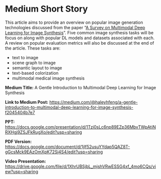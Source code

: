 # Medium Short Story

This article aims to provide an overview on popular image generation technologies discussed from the paper “[A Survey on Multimodal Deep Learning for Image Synthesis](https://dl-acm-org.libaccess.sjlibrary.org/doi/pdf/10.1145/3461353.3461388)”. Five common image synthesis tasks will be focus on along with popular DL models and datasets associated with each. A review on popular evaluation metrics will also be discussed at the end of the article. These tasks are:
* text to image
* scene graph to image
* semantic layout to image
* text-based colorization
* multimodal medical image synthesis

**Medium Title:** A Gentle Introduction to Multimodal Deep Learning for Image Synthesis

**Link to Medium Post:** https://medium.com/@haleyhfeng/a-gentle-introduction-to-multimodal-deep-learning-for-image-synthesis-f2045404b7e7

**PPT:** https://docs.google.com/presentation/d/1Tzi0sLc6np89EZp36MbvTWpAtjNRXHgj9ZSJFkRugXo/edit?usp=sharing

**PDF Version:** https://docs.google.com/document/d/1jlf52usuYYdap5QAZ8T-gGcsMck9EAzOmXpK72Sj4S4/edit?usp=sharing

**Video Presentation:** https://drive.google.com/file/d/1XhrUBSjbL_mjshVRwESSG4xf_4mo6CQs/view?usp=sharing


